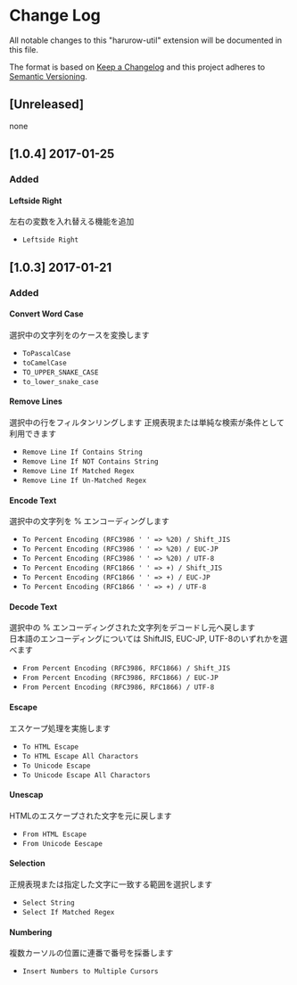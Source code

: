 # Change Log
All notable changes to this "harurow-util" extension will be documented in this file.

The format is based on [Keep a Changelog](http://keepachangelog.com/) 
and this project adheres to [Semantic Versioning](http://semver.org/).

## [Unreleased]
none

## [1.0.4] 2017-01-25
### Added
#### Leftside Right
左右の変数を入れ替える機能を追加
- `Leftside Right`

## [1.0.3] 2017-01-21

### Added
#### Convert Word Case
選択中の文字列をのケースを変換します
- `ToPascalCase`  
- `toCamelCase`  
- `TO_UPPER_SNAKE_CASE`  
- `to_lower_snake_case`  

#### Remove Lines
選択中の行をフィルタンリングします
正規表現または単純な検索が条件として利用できます
- `Remove Line If Contains String`  
- `Remove Line If NOT Contains String`  
- `Remove Line If Matched Regex`  
- `Remove Line If Un-Matched Regex`  

#### Encode Text
選択中の文字列を % エンコーディングします  
- `To Percent Encoding (RFC3986 ' ' => %20) / Shift_JIS`
- `To Percent Encoding (RFC3986 ' ' => %20) / EUC-JP`
- `To Percent Encoding (RFC3986 ' ' => %20) / UTF-8`  
- `To Percent Encoding (RFC1866 ' ' => +) / Shift_JIS`
- `To Percent Encoding (RFC1866 ' ' => +) / EUC-JP`
- `To Percent Encoding (RFC1866 ' ' => +) / UTF-8`  

#### Decode Text
選択中の % エンコーディングされた文字列をデコードし元へ戻します  
日本語のエンコーディングについては ShiftJIS, EUC-JP, UTF-8のいずれかを選べます  
- `From Percent Encoding (RFC3986, RFC1866) / Shift_JIS`
- `From Percent Encoding (RFC3986, RFC1866) / EUC-JP`
- `From Percent Encoding (RFC3986, RFC1866) / UTF-8`

#### Escape
エスケープ処理を実施します
- `To HTML Escape`
- `To HTML Escape All Charactors`
- `To Unicode Escape`
- `To Unicode Escape All Charactors`

#### Unescap
HTMLのエスケープされた文字を元に戻します
- `From HTML Escape`
- `From Unicode Eescape`

#### Selection
正規表現または指定した文字に一致する範囲を選択します
- `Select String`  
- `Select If Matched Regex`  

#### Numbering
複数カーソルの位置に連番で番号を採番します
- `Insert Numbers to Multiple Cursors`  
